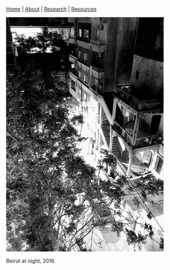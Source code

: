 [Home](README.md) | [About](about.md) | [Research](research.md) | [Resources](resources.md) 

![](2016-07-22-0014.png)

Beirut at night, 2016
